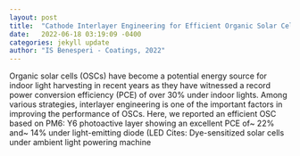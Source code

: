 ```yaml
---
layout: post
title:  "Cathode Interlayer Engineering for Efficient Organic Solar Cells under Solar Illumination and Light-Emitting Diode Lamp"
date:   2022-06-18 03:19:09 -0400
categories: jekyll update
author: "IS Benesperi - Coatings, 2022"
---
```

Organic solar cells (OSCs) have become a potential energy source for indoor light harvesting in recent years as they have witnessed a record power conversion efficiency (PCE) of over 30% under indoor lights. Among various strategies, interlayer engineering is one of the important factors in improving the performance of OSCs. Here, we reported an efficient OSC based on PM6: Y6 photoactive layer showing an excellent PCE of~ 22% and~ 14% under light-emitting diode (LED 
Cites: Dye-sensitized solar cells under ambient light powering machine